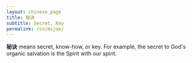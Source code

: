 ```yaml
---
layout: chinese_page
title: 秘诀
subtitle: Secret, Key
permalink: /cn/mijue/
---
```


**秘诀** means secret, know-how, or key. For example, the secret to God's organic salvation is the Spirit with our spirit.